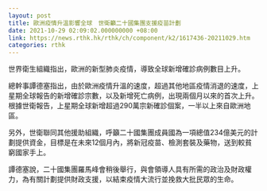 ```yaml
---
layout: post
title: 歐洲疫情升溫影響全球　世衛籲二十國集團支援疫苗計劃
date: 2021-10-29 02:09:02.000000000 +08:00
link: https://news.rthk.hk/rthk/ch/component/k2/1617436-20211029.htm
categories: rthk
---
```


世界衛生組織指出，歐洲的新型肺炎疫情，導致全球新增確診病例數目上升。

總幹事譚德塞指出，由於歐洲疫情升溫的速度，超過其他地區疫情消退的速度，上星期全球報告的新增確診宗數，以及新增死亡病例，出現兩個月以來的首次上升。根據世衛報告，上星期全球新增超過290萬宗新確診個案，一半以上來自歐洲地區。

另外，世衛聯同其他援助組織，呼籲二十國集團成員國為一項總值234億美元的計劃提供資金，目標是在未來12個月內，將新冠疫苗、檢測套裝及藥物，送到較貧窮國家手上。

譚德塞說，二十國集團羅馬峰會稍後舉行，與會領導人具有所需的政治及財政權力，為有關計劃提供財政支援，以結束疫情大流行並挽救大批民眾的生命。
